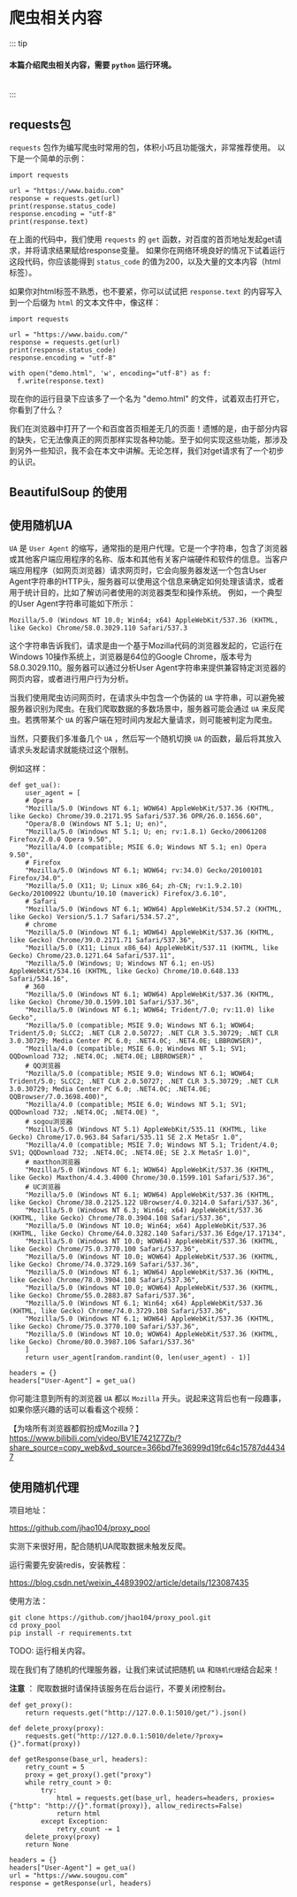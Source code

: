 # 爬虫相关内容

::: tip
#### 本篇介绍爬虫相关内容，需要 `python` 运行环境。
<br/>
:::

## requests包

`requests` 包作为编写爬虫时常用的包，体积小巧且功能强大，非常推荐使用。
以下是一个简单的示例：

```
import requests

url = "https://www.baidu.com"
response = requests.get(url)
print(response.status_code)
response.encoding = "utf-8"
print(response.text)
```

在上面的代码中，我们使用 `requests` 的 `get` 函数，对百度的首页地址发起get请求，并将请求结果赋给response变量。
如果你在网络环境良好的情况下试着运行这段代码，你应该能得到 `status_code` 的值为200，以及大量的文本内容（html标签）。

如果你对html标签不熟悉，也不要紧，你可以试试把 `response.text` 的内容写入到一个后缀为 `html` 的文本文件中，像这样：

```
import requests

url = "https://www.baidu.com/"
response = requests.get(url)
print(response.status_code)
response.encoding = "utf-8"

with open("demo.html", 'w', encoding="utf-8") as f:
  f.write(response.text)
```

现在你的运行目录下应该多了一个名为 "demo.html" 的文件，试着双击打开它，你看到了什么？

我们在浏览器中打开了一个和百度首页相差无几的页面！遗憾的是，由于部分内容的缺失，它无法像真正的网页那样实现各种功能。至于如何实现这些功能，那涉及到另外一些知识，我不会在本文中讲解。无论怎样，我们对get请求有了一个初步的认识。

## BeautifulSoup 的使用


## 使用随机UA


`UA` 是 `User Agent` 的缩写，通常指的是用户代理。它是一个字符串，包含了浏览器或其他客户端应用程序的名称、版本和其他有关客户端硬件和软件的信息。当客户端应用程序（如网页浏览器）请求网页时，它会向服务器发送一个包含User Agent字符串的HTTP头，服务器可以使用这个信息来确定如何处理该请求，或者用于统计目的，比如了解访问者使用的浏览器类型和操作系统。
例如，一个典型的User Agent字符串可能如下所示：
```
Mozilla/5.0 (Windows NT 10.0; Win64; x64) AppleWebKit/537.36 (KHTML, like Gecko) Chrome/58.0.3029.110 Safari/537.3
```
这个字符串告诉我们，请求是由一个基于Mozilla代码的浏览器发起的，它运行在Windows 10操作系统上，浏览器是64位的Google Chrome，版本号为58.0.3029.110。服务器可以通过分析User Agent字符串来提供兼容特定浏览器的网页内容，或者进行用户行为分析。

当我们使用爬虫访问网页时，在请求头中包含一个伪装的 `UA` 字符串，可以避免被服务器识别为爬虫。在我们爬取数据的多数场景中，服务器可能会通过 `UA` 来反爬虫。若携带某个 `UA` 的客户端在短时间内发起大量请求，则可能被判定为爬虫。

当然，只要我们多准备几个 `UA` ，然后写一个随机切换 `UA` 的函数，最后将其放入请求头发起请求就能绕过这个限制。

例如这样：

```
def get_ua():
    user_agent = [
    # Opera
    "Mozilla/5.0 (Windows NT 6.1; WOW64) AppleWebKit/537.36 (KHTML, like Gecko) Chrome/39.0.2171.95 Safari/537.36 OPR/26.0.1656.60",
    "Opera/8.0 (Windows NT 5.1; U; en)",
    "Mozilla/5.0 (Windows NT 5.1; U; en; rv:1.8.1) Gecko/20061208 Firefox/2.0.0 Opera 9.50",
    "Mozilla/4.0 (compatible; MSIE 6.0; Windows NT 5.1; en) Opera 9.50",
    # Firefox
    "Mozilla/5.0 (Windows NT 6.1; WOW64; rv:34.0) Gecko/20100101 Firefox/34.0",
    "Mozilla/5.0 (X11; U; Linux x86_64; zh-CN; rv:1.9.2.10) Gecko/20100922 Ubuntu/10.10 (maverick) Firefox/3.6.10",
    # Safari
    "Mozilla/5.0 (Windows NT 6.1; WOW64) AppleWebKit/534.57.2 (KHTML, like Gecko) Version/5.1.7 Safari/534.57.2",
    # chrome
    "Mozilla/5.0 (Windows NT 6.1; WOW64) AppleWebKit/537.36 (KHTML, like Gecko) Chrome/39.0.2171.71 Safari/537.36",
    "Mozilla/5.0 (X11; Linux x86_64) AppleWebKit/537.11 (KHTML, like Gecko) Chrome/23.0.1271.64 Safari/537.11",
    "Mozilla/5.0 (Windows; U; Windows NT 6.1; en-US) AppleWebKit/534.16 (KHTML, like Gecko) Chrome/10.0.648.133 Safari/534.16",
    # 360
    "Mozilla/5.0 (Windows NT 6.1; WOW64) AppleWebKit/537.36 (KHTML, like Gecko) Chrome/30.0.1599.101 Safari/537.36",
    "Mozilla/5.0 (Windows NT 6.1; WOW64; Trident/7.0; rv:11.0) like Gecko",
    "Mozilla/5.0 (compatible; MSIE 9.0; Windows NT 6.1; WOW64; Trident/5.0; SLCC2; .NET CLR 2.0.50727; .NET CLR 3.5.30729; .NET CLR 3.0.30729; Media Center PC 6.0; .NET4.0C; .NET4.0E; LBBROWSER)",
    "Mozilla/4.0 (compatible; MSIE 6.0; Windows NT 5.1; SV1; QQDownload 732; .NET4.0C; .NET4.0E; LBBROWSER)" ,
    # QQ浏览器
    "Mozilla/5.0 (compatible; MSIE 9.0; Windows NT 6.1; WOW64; Trident/5.0; SLCC2; .NET CLR 2.0.50727; .NET CLR 3.5.30729; .NET CLR 3.0.30729; Media Center PC 6.0; .NET4.0C; .NET4.0E; QQBrowser/7.0.3698.400)",
    "Mozilla/4.0 (compatible; MSIE 6.0; Windows NT 5.1; SV1; QQDownload 732; .NET4.0C; .NET4.0E) ",
    # sogou浏览器
    "Mozilla/5.0 (Windows NT 5.1) AppleWebKit/535.11 (KHTML, like Gecko) Chrome/17.0.963.84 Safari/535.11 SE 2.X MetaSr 1.0",
    "Mozilla/4.0 (compatible; MSIE 7.0; Windows NT 5.1; Trident/4.0; SV1; QQDownload 732; .NET4.0C; .NET4.0E; SE 2.X MetaSr 1.0)",
    # maxthon浏览器
    "Mozilla/5.0 (Windows NT 6.1; WOW64) AppleWebKit/537.36 (KHTML, like Gecko) Maxthon/4.4.3.4000 Chrome/30.0.1599.101 Safari/537.36",
    # UC浏览器
    "Mozilla/5.0 (Windows NT 6.1; WOW64) AppleWebKit/537.36 (KHTML, like Gecko) Chrome/38.0.2125.122 UBrowser/4.0.3214.0 Safari/537.36",
    "Mozilla/5.0 (Windows NT 6.3; Win64; x64) AppleWebKit/537.36 (KHTML, like Gecko) Chrome/78.0.3904.108 Safari/537.36",
    "Mozilla/5.0 (Windows NT 10.0; Win64; x64) AppleWebKit/537.36 (KHTML, like Gecko) Chrome/64.0.3282.140 Safari/537.36 Edge/17.17134",
    "Mozilla/5.0 (Windows NT 10.0; WOW64) AppleWebKit/537.36 (KHTML, like Gecko) Chrome/75.0.3770.100 Safari/537.36",
    "Mozilla/5.0 (Windows NT 10.0; WOW64) AppleWebKit/537.36 (KHTML, like Gecko) Chrome/74.0.3729.169 Safari/537.36",
    "Mozilla/5.0 (Windows NT 6.1; WOW64) AppleWebKit/537.36 (KHTML, like Gecko) Chrome/78.0.3904.108 Safari/537.36",
    "Mozilla/5.0 (Windows NT 10.0; WOW64) AppleWebKit/537.36 (KHTML, like Gecko) Chrome/55.0.2883.87 Safari/537.36",
    "Mozilla/5.0 (Windows NT 6.1; Win64; x64) AppleWebKit/537.36 (KHTML, like Gecko) Chrome/74.0.3729.108 Safari/537.36",
    "Mozilla/5.0 (Windows NT 6.1; WOW64) AppleWebKit/537.36 (KHTML, like Gecko) Chrome/75.0.3770.100 Safari/537.36",
    "Mozilla/5.0 (Windows NT 10.0; WOW64) AppleWebKit/537.36 (KHTML, like Gecko) Chrome/80.0.3987.106 Safari/537.36"
    ]
    return user_agent[random.randint(0, len(user_agent) - 1)]

headers = {}
headers["User-Agent"] = get_ua()
```

你可能注意到所有的浏览器 `UA` 都以 `Mozilla` 开头。说起来这背后也有一段趣事，如果你感兴趣的话可以看看这个视频：

【为啥所有浏览器都假扮成Mozilla？】 https://www.bilibili.com/video/BV1E7421Z7Zb/?share_source=copy_web&vd_source=366bd7fe36999d19fc64c15787d44347

## 使用随机代理

项目地址：

https://github.com/jhao104/proxy_pool

实测下来很好用，配合随机UA爬取数据未触发反爬。

运行需要先安装redis，安装教程：

https://blog.csdn.net/weixin_44893902/article/details/123087435

使用方法：

```
git clone https://github.com/jhao104/proxy_pool.git
cd proxy_pool
pip install -r requirements.txt
```
TODO: 运行相关内容。

现在我们有了随机的代理服务器，让我们来试试把随机 `UA` 和`随机代理`结合起来！

**注意** ： 爬取数据时请保持该服务在后台运行，不要关闭控制台。

```
def get_proxy():
    return requests.get("http://127.0.0.1:5010/get/").json()

def delete_proxy(proxy):
    requests.get("http://127.0.0.1:5010/delete/?proxy={}".format(proxy))

def getResponse(base_url, headers):
    retry_count = 5
    proxy = get_proxy().get("proxy")
    while retry_count > 0:
        try:
            html = requests.get(base_url, headers=headers, proxies={"http": "http://{}".format(proxy)}, allow_redirects=False)
            return html
        except Exception:
            retry_count -= 1
    delete_proxy(proxy)
    return None

headers = {}
headers["User-Agent"] = get_ua()
url = "https://www.sougou.com"
response = getResponse(url, headers)
```
